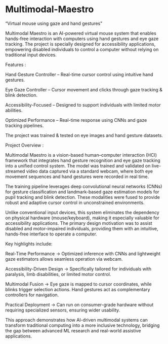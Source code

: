 # Multimodal-Maestro
“Virtual mouse using gaze and hand gestures"


Multimodal Maestro is an AI-powered virtual mouse system that enables hands-free interaction with computers using hand gestures and eye gaze tracking.
The project is specially designed for accessibility applications, empowering disabled individuals to control a computer without relying on traditional input devices.



Features : 

 Hand Gesture Controller – Real-time cursor control using intuitive hand gestures.

Eye Gaze Controller – Cursor movement and clicks through gaze tracking & blink detection.

Accessibility-Focused – Designed to support individuals with limited motor abilities.

Optimized Performance – Real-time response using CNNs and gaze tracking pipelines.

The project was trained & tested on eye images and hand gesture datasets.


Project Overview : 


Multimodal Maestro is a vision-based human–computer interaction (HCI) framework that integrates hand gesture recognition and eye gaze tracking into a unified control system. The model was trained and validated on live-streamed video data captured via a standard webcam, where both eye movement sequences and hand gestures were recorded in real time.

The training pipeline leverages deep convolutional neural networks (CNNs) for gesture classification and landmark-based gaze estimation models for pupil tracking and blink detection. These modalities were fused to provide robust and adaptive cursor control in unconstrained environments.

Unlike conventional input devices, this system eliminates the dependency on physical hardware (mouse/keyboard), making it especially valuable for accessibility applications. The primary design motivation was to assist disabled and motor-impaired individuals, providing them with an intuitive, hands-free interface to operate a computer.




Key highlights include:

Real-Time Performance → Optimized inference with CNNs and lightweight gaze estimators allows seamless operation via webcam.

Accessibility-Driven Design → Specifically tailored for individuals with paralysis, limb disabilities, or limited motor control.

Multimodal Fusion → Eye gaze is mapped to cursor coordinates, while blinks trigger selection actions. Hand gestures act as complementary controllers for navigation.

Practical Deployment → Can run on consumer-grade hardware without requiring specialized sensors, ensuring wider usability.

This approach demonstrates how AI-driven multimodal systems can transform traditional computing into a more inclusive technology, bridging the gap between advanced ML research and real-world assistive applications.




